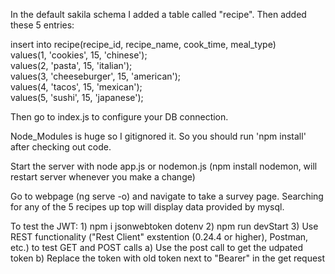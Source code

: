 In the default sakila schema I added a table called "recipe". Then added these 5 entries:

insert into recipe(recipe_id, recipe_name, cook_time, meal_type)  
values(1, 'cookies', 15, 'chinese');  
values(2, 'pasta', 15, 'italian');  
values(3, 'cheeseburger', 15, 'american');  
values(4, 'tacos', 15, 'mexican');  
values(5, 'sushi', 15, 'japanese');  

Then go to index.js to configure your DB connection.

Node_Modules is huge so I gitignored it. So you should run 'npm install' after checking out code.

Start the server with node app.js or nodemon.js (npm install nodemon, will restart server whenever you make a change)

Go to webpage (ng serve -o) and navigate to take a survey page. Searching for any of the 5 recipes up top will display data provided by mysql.


To test the JWT:
    1) npm i jsonwebtoken dotenv
    2) npm run devStart
    3) Use REST functionality ("Rest Client" exstention (0.24.4 or higher), Postman, etc.) to test GET and POST calls
        a) Use the post call to get the udpated token
        b) Replace the token with old token next to "Bearer" in the get request